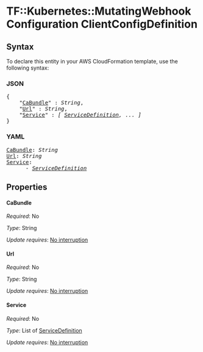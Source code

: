 # TF::Kubernetes::MutatingWebhookConfiguration ClientConfigDefinition

## Syntax

To declare this entity in your AWS CloudFormation template, use the following syntax:

### JSON

<pre>
{
    "<a href="#cabundle" title="CaBundle">CaBundle</a>" : <i>String</i>,
    "<a href="#url" title="Url">Url</a>" : <i>String</i>,
    "<a href="#service" title="Service">Service</a>" : <i>[ <a href="servicedefinition.md">ServiceDefinition</a>, ... ]</i>
}
</pre>

### YAML

<pre>
<a href="#cabundle" title="CaBundle">CaBundle</a>: <i>String</i>
<a href="#url" title="Url">Url</a>: <i>String</i>
<a href="#service" title="Service">Service</a>: <i>
      - <a href="servicedefinition.md">ServiceDefinition</a></i>
</pre>

## Properties

#### CaBundle

_Required_: No

_Type_: String

_Update requires_: [No interruption](https://docs.aws.amazon.com/AWSCloudFormation/latest/UserGuide/using-cfn-updating-stacks-update-behaviors.html#update-no-interrupt)

#### Url

_Required_: No

_Type_: String

_Update requires_: [No interruption](https://docs.aws.amazon.com/AWSCloudFormation/latest/UserGuide/using-cfn-updating-stacks-update-behaviors.html#update-no-interrupt)

#### Service

_Required_: No

_Type_: List of <a href="servicedefinition.md">ServiceDefinition</a>

_Update requires_: [No interruption](https://docs.aws.amazon.com/AWSCloudFormation/latest/UserGuide/using-cfn-updating-stacks-update-behaviors.html#update-no-interrupt)

